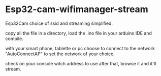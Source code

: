 # Esp32-cam-wifimanager-stream
Esp32Cam choice of ssid and streaming simplified.

copy all the file in a directory, load the .ino file in your arduino IDE and compile.

with your smart phone, tablette or pc choose to connect to the network "AutoConnectAP" to set the  network of your choice.

check on your console witch address to use after that, browse it and it'll stream.
